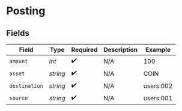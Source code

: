 # Posting


## Fields

| Field              | Type               | Required           | Description        | Example            |
| ------------------ | ------------------ | ------------------ | ------------------ | ------------------ |
| `amount`           | *int*              | :heavy_check_mark: | N/A                | 100                |
| `asset`            | *string*           | :heavy_check_mark: | N/A                | COIN               |
| `destination`      | *string*           | :heavy_check_mark: | N/A                | users:002          |
| `source`           | *string*           | :heavy_check_mark: | N/A                | users:001          |